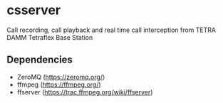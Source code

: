 # csserver
Call recording, call playback and real time call interception from TETRA DAMM Tetraflex Base Station

## Dependencies

* ZeroMQ (https://zeromq.org/)
* ffmpeg (https://ffmpeg.org/)
* ffserver (https://trac.ffmpeg.org/wiki/ffserver) 
